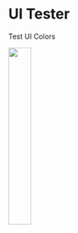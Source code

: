 # UI Tester

Test UI Colors

<img src="https://user-images.githubusercontent.com/21291813/152663836-65dbb2f9-55c2-4907-9a97-808f0ca26daa.png" width="30%"></img> 
